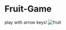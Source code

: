 # Fruit-Game
play with arrow keys!
![fruit](https://user-images.githubusercontent.com/59640342/97596954-59047880-1a16-11eb-99e5-de6b440e938f.png)
